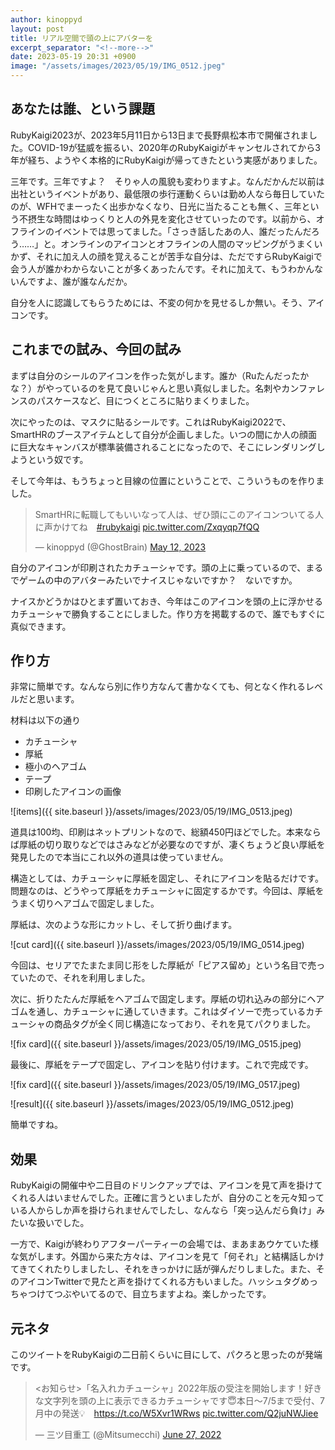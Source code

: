 ```yaml
---
author: kinoppyd
layout: post
title: リアル空間で頭の上にアバターを
excerpt_separator: "<!--more-->"
date: 2023-05-19 20:31 +0900
image: "/assets/images/2023/05/19/IMG_0512.jpeg"
---
```

## あなたは誰、という課題

RubyKaigi2023が、2023年5月11日から13日まで長野県松本市で開催されました。COVID-19が猛威を振るい、2020年のRubyKaigiがキャンセルされてから3年が経ち、ようやく本格的にRubyKaigiが帰ってきたという実感がありました。

三年です。三年ですよ？　そりゃ人の風貌も変わりますよ。なんだかんだ以前は出社というイベントがあり、最低限の歩行運動くらいは勤め人なら毎日していたのが、WFHでまーったく出歩かなくなり、日光に当たることも無く、三年という不摂生な時間はゆっくりと人の外見を変化させていったのです。以前から、オフラインのイベントでは思ってました。「さっき話したあの人、誰だったんだろう……」と。オンラインのアイコンとオフラインの人間のマッピングがうまくいかず、それに加え人の顔を覚えることが苦手な自分は、ただですらRubyKaigiで会う人が誰かわからないことが多くあったんです。それに加えて、もうわかんないんですよ、誰が誰なんだか。

自分を人に認識してもらうためには、不変の何かを見せるしか無い。そう、アイコンです。

## これまでの試み、今回の試み

まずは自分のシールのアイコンを作った気がします。誰か（Ruたんだったかな？）がやっているのを見て良いじゃんと思い真似しました。名刺やカンファレンスのパスケースなど、目につくところに貼りまくりました。

次にやったのは、マスクに貼るシールです。これはRubyKaigi2022で、SmartHRのブースアイテムとして自分が企画しました。いつの間にか人の顔面に巨大なキャンバスが標準装備されることになったので、そこにレンダリングしようという奴です。

そして今年は、もうちょっと目線の位置にということで、こういうものを作りました。

<div class="flex justify-center">
<blockquote class="twitter-tweet"><p lang="ja" dir="ltr">SmartHRに転職してもいいなって人は、ぜひ頭にこのアイコンついてる人に声かけてね　<a href="https://twitter.com/hashtag/rubykaigi?src=hash&amp;ref_src=twsrc%5Etfw">#rubykaigi</a> <a href="https://t.co/Zxqyqp7fQQ">pic.twitter.com/Zxqyqp7fQQ</a></p>&mdash; kinoppyd (@GhostBrain) <a href="https://twitter.com/GhostBrain/status/1656889225927884800?ref_src=twsrc%5Etfw">May 12, 2023</a></blockquote> <script async src="https://platform.twitter.com/widgets.js" charset="utf-8"></script>
</div>

自分のアイコンが印刷されたカチューシャです。頭の上に乗っているので、まるでゲームの中のアバターみたいでナイスじゃないですか？　ないですか。

ナイスかどうかはひとまず置いておき、今年はこのアイコンを頭の上に浮かせるカチューシャで勝負することにしました。作り方を掲載するので、誰でもすぐに真似できます。

<!--more-->

## 作り方

非常に簡単です。なんなら別に作り方なんて書かなくても、何となく作れるレベルだと思います。

材料は以下の通り

- カチューシャ
- 厚紙
- 極小のヘアゴム
- テープ
- 印刷したアイコンの画像

![items]({{ site.baseurl }}/assets/images/2023/05/19/IMG_0513.jpeg)

道具は100均、印刷はネットプリントなので、総額450円ほどでした。本来ならば厚紙の切り取りなどではさみなどが必要なのですが、凄くちょうど良い厚紙を発見したので本当にこれ以外の道具は使っていません。

構造としては、カチューシャに厚紙を固定し、それにアイコンを貼るだけです。問題なのは、どうやって厚紙をカチューシャに固定するかです。今回は、厚紙をうまく切りヘアゴムで固定しました。

厚紙は、次のような形にカットし、そして折り曲げます。

![cut card]({{ site.baseurl }}/assets/images/2023/05/19/IMG_0514.jpeg)

今回は、セリアでたまたま同じ形をした厚紙が「ピアス留め」という名目で売っていたので、それを利用しました。

次に、折りたたんだ厚紙をヘアゴムで固定します。厚紙の切れ込みの部分にヘアゴムを通し、カチューシャに通していきます。これはダイソーで売っているカチューシャの商品タグが全く同じ構造になっており、それを見てパクりました。

![fix card]({{ site.baseurl }}/assets/images/2023/05/19/IMG_0515.jpeg)

最後に、厚紙をテープで固定し、アイコンを貼り付けます。これで完成です。

![fix card]({{ site.baseurl }}/assets/images/2023/05/19/IMG_0517.jpeg)

![result]({{ site.baseurl }}/assets/images/2023/05/19/IMG_0512.jpeg)

簡単ですね。

## 効果

RubyKaigiの開催中や二日目のドリンクアップでは、アイコンを見て声を掛けてくれる人はいませんでした。正確に言うといましたが、自分のことを元々知っている人からしか声を掛けられませんでしたし、なんなら「突っ込んだら負け」みたいな扱いでした。

一方で、Kaigiが終わりアフターパーティーの会場では、まあまあウケていた様な気がします。外国から来た方々は、アイコンを見て「何それ」と結構話しかけてきてくれたりしましたし、それをきっかけに話が弾んだりしました。また、そのアイコンTwitterで見たと声を掛けてくれる方もいました。ハッシュタグめっちゃつけてつぶやいてるので、目立ちますよね。楽しかったです。

## 元ネタ

このツイートをRubyKaigiの二日前くらいに目にして、パクろと思ったのが発端です。

<div class="flex justify-center">
<blockquote class="twitter-tweet"><p lang="ja" dir="ltr">&lt;お知らせ&gt;「名入れカチューシャ」2022年版の受注を開始します！好きな文字列を頭の上に表示できるカチューシャです😇本日〜7/5まで受付、7月中の発送💡　<a href="https://t.co/W5Xvr1WRws">https://t.co/W5Xvr1WRws</a> <a href="https://t.co/Q2juNWJiee">pic.twitter.com/Q2juNWJiee</a></p>&mdash; 三ツ目重工 (@Mitsumecchi) <a href="https://twitter.com/Mitsumecchi/status/1541373925061705729?ref_src=twsrc%5Etfw">June 27, 2022</a></blockquote> <script async src="https://platform.twitter.com/widgets.js" charset="utf-8"></script>
</div>